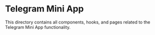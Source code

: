 
# Telegram Mini App

This directory contains all components, hooks, and pages related to the Telegram Mini App functionality.
